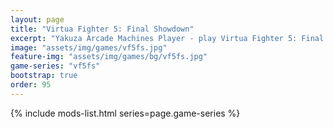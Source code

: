 ```yaml
---
layout: page
title: "Virtua Fighter 5: Final Showdown"
excerpt: "Yakuza Arcade Machines Player - play Virtua Fighter 5: Final Showdown on PC."
image: "assets/img/games/vf5fs.jpg"
feature-img: "assets/img/games/bg/vf5fs.jpg"
game-series: "vf5fs"
bootstrap: true
order: 95
---
```


{% include mods-list.html series=page.game-series %}
